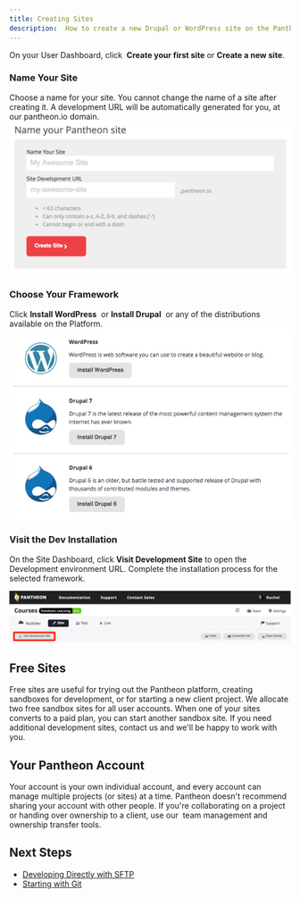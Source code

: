 ```yaml
---
title: Creating Sites
description:  How to create a new Drupal or WordPress site on the Pantheon Website Management Platform.
---
```

On your User Dashboard, click  **Create your first site** or **Create a new site**.

### Name Your Site
Choose a name for your site. You cannot change the name of a site after creating it. A development URL will be automatically generated for you, at our pantheon.io domain.
![Name your site](/source/assets/images/name-your-site.png)
### Choose Your Framework
Click **Install WordPress**  or **Install Drupal**  or any of the distributions available on the Platform.
![Choose your start state](/source/assets/images/core-startup.png)
### Visit the Dev Installation
On the Site Dashboard, click **Visit Development Site** to open the Development environment URL. Complete the installation process for the selected framework.  

![Visit development site button](/source/assets/images/visit-development-site.png)

## Free Sites
Free sites are useful for trying out the Pantheon platform, creating sandboxes for development, or for starting a new client project. We allocate two free sandbox sites for all user accounts. When one of your sites converts to a paid plan, you can start another sandbox site. If you need additional development sites, contact us and we'll be happy to work with you.
## Your Pantheon Account
Your account is your own individual account, and every account can manage multiple projects (or sites) at a time. Pantheon doesn't recommend sharing your account with other people. If you're collaborating on a project or handing over ownership to a client, use our  team management and ownership transfer tools.  
## Next Steps
 - [Developing Directly with SFTP](/docs/developing-directly-with-sftp-mode/)
 - [Starting with Git](/docs/starting-with-git/)
